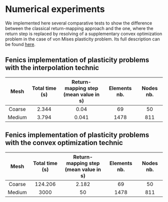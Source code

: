 # Numerical experiments 

We implemented here several comparative tests to show the difference between the classical return-mapping approach and the one, where the return step is replaced by resolving of a supplementary convex optimization problem in the case of von Mises plasticity problem. Its full description can be found [here](https://comet-fenics.readthedocs.io/en/latest/demo/2D_plasticity/vonMises_plasticity.py.html).


## Fenics implementation of plasticity problems with the interpolation technic

| Mesh | Total time (s) | Return-mapping step <br />(mean value in s) | Elements nb. | Nodes nb. |
| :---: | :---: | :----: | :----: | :---: | 
| Coarse | 2.344 | 0.04 | 69 | 50 | 
| Medium | 3.794 | 0.041 | 1478 | 811 | 

##  Fenics implementation of plasticity problems with the convex optimization technic

| Mesh | Total time (s) | Return-mapping step <br />(mean value in s) | Elements nb. | Nodes nb. |
| :---: | :---: | :----: | :----: | :---: | 
| Coarse | 124.206 | 2.182 | 69 | 50 | 
| Medium | 3000 | 50 | 1478 | 811 | 
